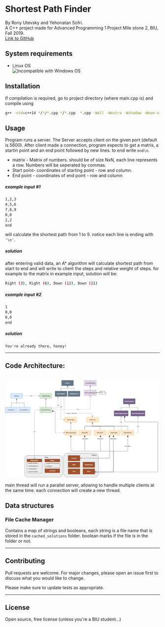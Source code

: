 # Shortest Path Finder
By Rony Utevsky and Yehonatan Sofri.  
A C++ project made for Advanced Programming 1 Project Mile stone 2, BIU, Fall 2019.  
[Link to GitHub](https://github.com/yehonatansofri/MS2/)
## System requirements
* Linux OS  
![Incompatible with Windows OS](https://img.shields.io/badge/Incompatible%20with%20Windows%20OS-red)

## Installation

If compilation is required, go to project directory (where main.cpp is) and compile using 

```bash
g++ -std=c++14 */*/*.cpp */*.cpp  *.cpp -Wall -Wextra -Wshadow -Wnon-virtual-dtor -pedantic -o a.out -pthread
```

## Usage   
Program runs a server. The Server
accepts client on the given port (default is 5600). After client made a connection, program expects to get a matrix, a startin point and an end point followed by new lines. to end write `end\n`.  
- matrix - Matrix of numbers. should be of size NxN, each line represents a row. Numbers will be seperated by commas.
- Start point- coordinates of starting point - row and column.
- End point - coordinates of end point - row and column  
##### example input #1
```bash
1,2,3
4,5,6
7,8,9
0,0
2,2
end

```
will calculate the shortest path from 1 to 9. notice each line is ending with `'\n'`.  
##### solution  
after entering valid data, an A* algorithm will calculate shortest path from start to end and will write to client the steps and relative weight of steps. for example to the matrix in example input, solution will be:  
```bash
Right (3), Right (6), Down (12), Down (21)
```
##### example input #2
```bash
1
0,0
0,0
end

```
##### solution  

```
You're already there, honey!
```

  
---
## Code Architecture:
<br />
<a href="https://www.draw.io?lightbox=1&highlight=0000ff&edit=_blank&layers=1&nav=1&title=MS2%20Plot.drawio#R7V3tc5s4E%2F9rMvPcM1MPQrx%2BjJ2mvbukl4uba3tfbmQj27QY%2BYAkdv%2F6ExhhkISNbTA4SaZzZ2QQsLu%2FfdNqfQEH8%2BWHAC1mt8TB3oWqOMsLeHWhqkAzFPq%2FeGS1HjENcz0wDVwnPWkzMHR%2F4nQwvW766Do4LJwYEeJF7qI4OCa%2Bj8dRYQwFAXkunjYhXvGuCzTFwsBwjDxx9IvrRLN0VFeUzRcfsTudsVsr7Js5YmenA%2BEMOeQ5NwTfX8BBQEi0%2FjRfDrAXU48R5suvqy%2FezQ%2Fjw29%2Fhv%2Bih%2F7vnz%2F99W492fU%2Bl2TvEGA%2FOnjqxReyuH16R8KbAXkPJsrVdPnrOxuu535C3mNKsYcQp%2B8brRgVse9cxsygR2SB%2FQvYpyMpswElRN9B4QzHNwL0YBbNvfQjfeBg9ZUeKD2dHX7Lf3cVS5qSHa3Y0dKNvrLz6Odvmyno0eai%2BIBdU5FKKTVD8hiM8RbS6EYqriiY4mjLiWZKQ%2BwURDHlwgdM5pi%2BGj0hBZXSM3VKtOSa55xMMqgF2EOR%2B1QUYJTiYJpNl93hjrj0hbPpbSudJ0WsAaweMIuzrF8%2BvTAvM9xcAGi7J1sTSJiMCgxa5U5bxCeE5c8NgFq8l64VBJp%2BWE%2FJXc7mJ5NJiCPuihz9N0MJMPYACVB0ASUCRALy6DsZBJ5nboSHC5RI2DNVrUVYTFzPGxCPBMm1ECd%2FdDyMAvID576BBrShs7dwP%2BEgwssqwqjCItFNXREkE7KxWU5RqkxPyiSzwIF9yW1bL5baus1RG0qorcqorTZGbZHYA%2FXisj%2FEAX2v%2BHO%2FL5A%2FT1ziR8P0G0UktoOwNRnLiG2MLTyaNEhsoBSJDUxNVLpAQmy9KVoDUZBjo8HIR4JoRqbER977zWh%2FI%2BoxeTfn3BCySHnwHUfRKjXH6DEi9djgmu0pYO7fLntqVzSnle3kcTxjcrcBCIWGi7wUINug0Rko6EUkQKV1JOhtIKFuiYbnKdGiz3%2BHAuR5%2BKxkGphdE2pVVBVrWzrwXPryH5HveHWYVB1bjiajuaWOoGE0SHNods2kqvAVm1TmGO9UQEwyO6KB2HPngHK7KoJkDxXUHTi0r4Lga%2FYwVbsiHFjU1RU4iDHYLYoCdznEKBjP0MgTM3LVzcVkgo2x1EQ7pj1S9udDdXwYXASmg9bxoZSY6Bypj7XPHSI4tFsnuFZGcOLVkV8wNNOwTGkyB2hQ19IZCuyJ%2F5oMtjiroGs9S7Fzf3rLPNFes5GAlY2E1ikjAUUjMaQ2wp%2FeYyqa4Q6X6exAZHB5aaC3rcm0Mk02QOMZvkU%2BmtagzzCg%2FqyUFbZhQtSkN2taot4CbRO9lTxRR1SVVnUFUuuWqmLPnUPKtevhAk5eBEKA1gGI6KJLu1mLPYzESNFV1ZFm9a7AdeLBtm0PLLbq3h7dy7J961CiBlvQYiBhdS6QYCun52EJWP3KpmblW%2B6bbtWvMEGuz3rICzwsrpYkqy2ruZDEtPTifUw7P534XPrW88vqTrK7aT0j92cWfSgAe%2FnQzy6%2BcUkdTl2FKzaTlTfMVMOMobeLmX1F3VZPKeq22l1R10Wfc51D7V8Pz9MEm7BryVNDLINb0%2FjqXGls8am69mlcthZwBIE76M6bnPJo3503xTDq8vZq8LLILkRRoO3o1VQFsmfrA4%2BRS%2FxL6nqswujoYMo0DMVCMm5oUL3SzRa4IVRXU4N8Ona4yvDBun9Cz19%2Fus7HT0vvuu9ltUGteYyanQ2sa%2F7j5ZIdfmN8dIcDl5IAB804hmbVUi8mz00HU0K1PARGcY6SaKouh8sUq8jSRWsOuC8LsgrnQUNoiJCFJ9WgZQtDXwK0WByVau2gBRMch9YtmF1Gfwnpw2d37iEfS0g%2Fnrmec4NW5DF%2B4DBC4x%2FsqD8jgfuTno8Y3%2BjXQZSqU9XYwrjNlcN4xvReAQ7ptXeMOYAbukXLwok3KIzYUxLPQ4vQHSXPHV84p2rG9fskisg8Pak70qKBIlpNS%2BJmahJpMa2dCvkejyPkT%2BPanLLbyYTTlNxN5VQ38qgh81GE%2B7FlDZtQ39nmiMIum34irrHwXgdkPpihIMkH%2FO8XQZIpAyKB1T5Zi3ZOGNMh5LlTnx56eBJfFnPQHSPvMh2OYkehHy7QmN76JjnnStuM3KekiocIvXbiJVsRZ67jJJsRAxKhCI0yLKVpE%2Fqgep%2F%2Bo286iJNKOn3wAT0Gm2P6Lz49oFLp03dBbiJ%2FmAr8M46FXiKZ25XAbtFcFXm%2BSxJ52aivDFyRLGAkEuCQezzFyzeu1891XW2d66LfdqEaXvzWI%2FphGn%2F4Y%2FSdKreQjdMbZV%2BViUTOqdhXOsaUyLHfLsjHnHI6CTBk%2B%2FuKQUdTBsTids6Y0BQYKOVfYxtnFDHRKfDvIXI9N1q98Y9aZH57a9v8A6LdrXXH%2FX6U3BmmNrBBXeV4Amyrp3P%2BVtUN6sKGFMlcDQfC4JXv6qy6rbNj9ZRAsrFzncC4dNAiemn1lDoPulPWUz493bgTS%2F3579%2Fo8enhd0V3P7vvrFZQc9I1Zul7nypBqOi7Vmsl3%2B6rfy16E9swTQ3YVK4taBVuommwkireu1UIn4Wrdd37AMMgZbR9TmahA8DQKhqSU9UrAWCpPVAzgvbvimOp3Rd1tcyUDik3jzCkLZYGbBqBtVEbsA0gYokLDqNzrcCg3jMPq7bXQGWJ0Z3RWUEFFwK1JFfPznZcNCe%2B83nm%2BlwaH2hs4Nr1sql2GowdKbZRmpcv0e%2BgIf2%2BdZtr1T5pbGK20nZRR%2FCpG0VUG3ykX9nzMYtyaytqI76OwelzEyhbn4v6RspxF7A3qctiyAsNBJDdxf0WVaWk2umsEUfd4hzmeopibMVdfNBwPQMr5auMRaVnmdzqVgboYxsWckWsBtvO1FVI2uzFuwHJhlohSmErWzw4e6Qejq2jAvwmzZwgQYZBEdxtWLVkiMT1lO2WSFwwqb4QktRTlC5ZxquSHhphr4%2FGP6ZJKqBainArVHlXPOu1nD7HRb6bcZnuN7QCZ0AtQsqQwuwJlyxqTouJgdQLdj5O4O5vi1b38DAMQ9U4iahH0IDCZb8Nu%2BNePwBW0Sy8Ih9jX4X8hs4jdofuEwDYBh8A6LXA01TPDJ38DtNXBE5TAOeLwqPZGiAr7zAwupBGAyrXyRxah2LWkkt6%2FRZVh4UbadoODGpcqnDvC%2BqOX%2Fo%2Fnct%2Fhui7p%2Fwd%2FnFPTHQf%2FiPJVjf1Ax7qYb%2Fg0VMUmF9S7AFVOzD9xYl8G51U07IREW0NFEppHDQgOBBjOmdNVNantGaM6dz6PyyauWYAoL5Ii5TBLo%2B53Jr%2B1uquDuBknSI9rVES8AIPxIuh7ZioLrxwYSncYWH483VY79q%2BFF%2FtdmADrcm%2FlBhVa1TWLdBE8a%2B9tnHbU%2BZU4tQjI%2BQJnAxnaBF%2F9EkUs23H7%2BiEOdUn38vBqbd0I8fnhOnvNp3ZJDnJahwq1Sc2F0IC3ZB1ZmOGue6tFlIuiHmMej2zg5MIzZmHPaqBd%2BacVdbLvAHPSucsRbYHYF9LYfI7%2BPmJ6rIUXOpFA5Ua99SaD5AKuZgPeAgp5OnQ5f%2Fpf7JeeA2I%2FR6xellVpHI6c3IkXvTThR18Ok49OB3Ho4yfqC5w2MXIHhrb3Si%2BRJI7vxk3qul9P%2FX%2B0qaWxexnGKOXOV9dDtGFkIOfqCasWJCT%2FXTJrVnZ10Q5724pfI1yLKdGVTle95JpK4hgj5lTWH%2FhcUSCDjV4qT%2BQAPzuxJM2eJEzQmy712HLUeU3mmvBVtU9JFuE%2ByQmAvC%2FvqgfGmwAfjezMFNdayWqWbQSJ0k0AbGRzl3gksCNVn8eoWSObmJUv5Lh2%2FDJfnS5sT0P8iT6C9%2F0AMAewWKzvu22mtHdequFtLrNLfUah6bVKRN2zFRbJSkoRoRmqs%2BaXYiS7GkI6HN9JvGvX7wsDSZ0upL1b2U%2FWZTXYJDbJlmfBivrR9h%2FdD3nrRdb6yLDu0GVe7EBXktUa8ZW5X6nb8Yml11xwWbdiSuR3U%2FLT2tJfvUNuXYI5Ra9IErlqsjtUzTkkj%2BfGN2teT9KeP81x3v6CHFaqLyJ05sYHCoGp%2BzLJn0%2BttjFiUHcClsJkO%2BQ%2BZsOaIr5rNlne8wv68Q4T3ge9%2BKMXcg33tfPeyD7ye7TMl90XBtoCHfaZZm9ONFAzg1yS5jaodXJ%2FPqOMFFNESv%2FwFA9KuFGDwNCovzpAVrMbomD4zP%2BAw%3D%3D" target="_blank"><img src="_docs/uml.png" alt="class diagram"></a>
  
main thread will run a parallel server, allowing to handle multiple clients at the same time.
each connection will create a new thread.  
## Data structures 

### File Cache Manager  

Contains a map of strings and booleans, each string is a file name that is stored in the `cached_solutions` folder. boolean marks if the file is in the folder or not.

---
## Contributing
Pull requests are welcome. For major changes, please open an issue first to discuss what you would like to change.

Please make sure to update tests as appropriate.

---  

## License
Open source, free license (unless you're a BIU student...)
